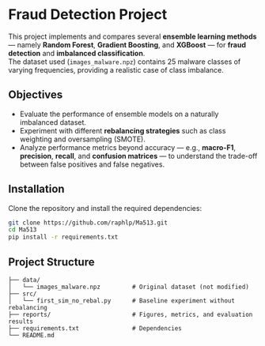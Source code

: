 # Fraud Detection Project

This project implements and compares several **ensemble learning methods** — namely **Random Forest**, **Gradient Boosting**, and **XGBoost** — for **fraud detection** and **imbalanced classification**.  
The dataset used (`images_malware.npz`) contains 25 malware classes of varying frequencies, providing a realistic case of class imbalance.

## Objectives
- Evaluate the performance of ensemble models on a naturally imbalanced dataset.  
- Experiment with different **rebalancing strategies** such as class weighting and oversampling (SMOTE).  
- Analyze performance metrics beyond accuracy — e.g., **macro-F1**, **precision**, **recall**, and **confusion matrices** — to understand the trade-off between false positives and false negatives.  

## Installation
Clone the repository and install the required dependencies:
```bash
git clone https://github.com/raphlp/Ma513.git
cd Ma513
pip install -r requirements.txt
```

## Project Structure

```text
├── data/
│   └── images_malware.npz         # Original dataset (not modified)
├── src/
│   └── first_sim_no_rebal.py      # Baseline experiment without rebalancing
├── reports/                       # Figures, metrics, and evaluation results
├── requirements.txt               # Dependencies
└── README.md
```

